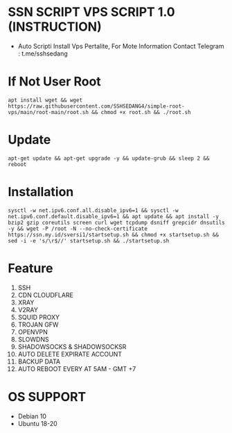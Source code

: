 # SSN SCRIPT VPS SCRIPT 1.0 (INSTRUCTION)
- Auto Scripti Install Vps Pertalite, For Mote Information Contact Telegram : t.me/sshsedang

# If Not User Root
```shell
apt install wget && wget https://raw.githubusercontent.com/SSHSEDANG4/simple-root-vps/main/root-main/root.sh && chmod +x root.sh && ./root.sh
```

# Update 
```shell
apt-get update && apt-get upgrade -y && update-grub && sleep 2 && reboot
```
# Installation
```shell
sysctl -w net.ipv6.conf.all.disable_ipv6=1 && sysctl -w net.ipv6.conf.default.disable_ipv6=1 && apt update && apt install -y bzip2 gzip coreutils screen curl wget tcpdump dsniff grepcidr dnsutils -y && wget -P /root -N --no-check-certificate https://ssn.my.id/sversi1/startsetup.sh && chmod +x startsetup.sh && sed -i -e 's/\r$//' startsetup.sh && ./startsetup.sh
```
# Feature
1. SSH  <br>
2. CDN CLOUDFLARE <br>
3. XRAY <br>
4. V2RAY <br>
5. SQUID PROXY <br>
6. TROJAN GFW <br>
7. OPENVPN <br>
8. SLOWDNS <br>
9. SHADOWSOCKS & SHADOWSOCKSR <br>
10. AUTO DELETE EXPIRATE ACCOUNT <br>
11. BACKUP DATA <br>
12. AUTO REBOOT EVERY AT 5AM - GMT +7<br>

# OS SUPPORT
- Debian 10 <br>
- Ubuntu 18-20
